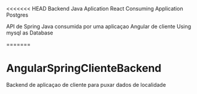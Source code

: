 <<<<<<< HEAD
Backend Java Aplication 
React  Consuming Application
Postgres

API de Spring Java consumida por uma
aplicaçao Angular  de cliente
Using mysql as Database


=======
# AngularSpringClienteBackend
Backend de aplicaçao de cliente para puxar dados de localidade

